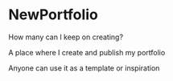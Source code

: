 # NewPortfolio
How many can I keep on creating?

A place where I create and publish my portfolio

Anyone can use it as a template or inspiration
